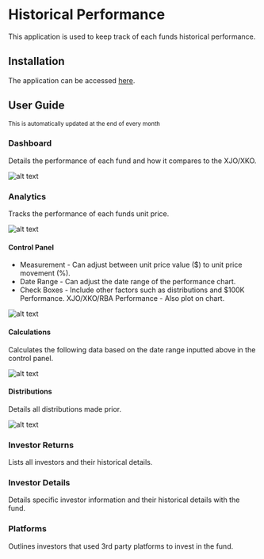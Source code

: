   
# Historical Performance

This application is used to keep track of each funds historical performance.

## Installation

The application can be accessed [here](https://historicalperformance.hlamtools.trade/).

## User Guide

<sub> This is automatically updated at the end of every month </sub>

### Dashboard

Details the performance of each fund and how it compares to the XJO/XKO.

![alt text](https://hlam-static-public.s3.ap-southeast-2.amazonaws.com/historical-performance-dashboard.png)

### Analytics

Tracks the performance of each funds unit price.

![alt text](https://hlam-static-public.s3.ap-southeast-2.amazonaws.com/historical-performance-analytics.png)

#### Control Panel

* Measurement - Can adjust between unit price value ($) to unit price movement (%).
* Date Range - Can adjust the date range of the performance chart.
* Check Boxes - Include other factors such as distributions and $100K Performance.
XJO/XKO/RBA Performance - Also plot on chart.

![alt text](https://hlam-static-public.s3.ap-southeast-2.amazonaws.com/historical-performance-control-panel.png)

#### Calculations

Calculates the following data based on the date range inputted above in the control panel.

![alt text](https://hlam-static-public.s3.ap-southeast-2.amazonaws.com/historical-performance-calculations.png)

#### Distributions

Details all distributions made prior.

![alt text](https://hlam-static-public.s3.ap-southeast-2.amazonaws.com/historical-performance-distributions.png)

### Investor Returns

Lists all investors and their historical details.

### Investor Details

Details specific investor information and their historical details with the fund.

### Platforms

Outlines investors that used 3rd party platforms to invest in the fund.